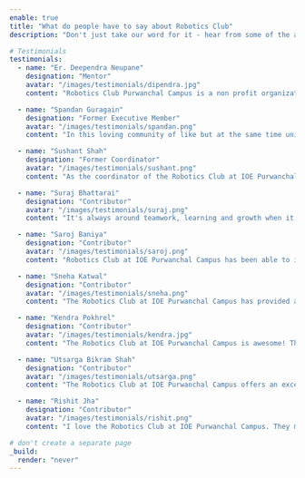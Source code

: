 ```yaml
---
enable: true
title: "What do people have to say about Robotics Club"
description: "Don't just take our word for it - hear from some of the active participants and mentors. Check out some of our testimonials below to see what others are saying about Robotics Club."

# Testimonials
testimonials:
  - name: "Er. Deependra Neupane"
    designation: "Mentor"
    avatar: "/images/testimonials/dipendra.jpg"
    content: "Robotics Club Purwanchal Campus is a non profit organization within Purwanchal campus, which provides an outstanding platform for students and enthusiasts. Robotics Club is established to promote, educate, explore, and compete in the field of robotics."

  - name: "Spandan Guragain"
    designation: "Former Executive Member"
    avatar: "/images/testimonials/spandan.png"
    content: "In this loving community of like but at the same time unique minded people, I have learned a lot. Be it by watching others do something or trying to improve on what my seniors had built here. The love and guidance I have got is just incomparable to anything else. I will always be honoured to say that I am a part of The Robotics Club"

  - name: "Sushant Shah"
    designation: "Former Coordinator"
    avatar: "/images/testimonials/sushant.png"
    content: "As the coordinator of the Robotics Club at IOE Purwanchal Campus, I'm proud to lead this dynamic group of students. Our focus is on making robotics accessible and enjoyable for all. Over the years, we've nurtured a vibrant community of robotics enthusiasts who not only learn but also compete nationally and internationally. It's been a fulfilling journey."

  - name: "Suraj Bhattarai"
    designation: "Contributor"
    avatar: "/images/testimonials/suraj.png"
    content: "It's always around teamwork, learning and growth when it comes to Robotics Club at IOEPC. From automation to Complex Control and Logic configuration; the diversity on ROS to Gate Control is amazing, I could learn altogether with some excellent minds."

  - name: "Saroj Baniya"
    designation: "Contributor"
    avatar: "/images/testimonials/saroj.png"
    content: "Robotics Club at IOE Purwanchal Campus has been able to inspire a lot of Robotics Enthusiasts. It has build a community of robotics enthusiasts, helped a lot of individuals to explore the field of robotics. And I am glad to be the part of its community"

  - name: "Sneha Katwal"
    designation: "Contributor"
    avatar: "/images/testimonials/sneha.png"
    content: "The Robotics Club at IOE Purwanchal Campus has provided a highly developed platform, expert guidance, and a dynamic learning environment. The club's mentoring environment, combined with the support of a very good network of members and advisors, has been essential in enhancing idea generation and personal growth. I am forever thankful for the experience and the opportunity it provided to fine-tune my technical skills."

  - name: "Kendra Pokhrel"
    designation: "Contributor"
    avatar: "/images/testimonials/kendra.jpg"
    content: "The Robotics Club at IOE Purwanchal Campus is awesome! They teach robotics in a fun way with real-life examples. I've learned a lot since I joined and even got to compete in a national event."

  - name: "Utsarga Bikram Shah"
    designation: "Contributor"
    avatar: "/images/testimonials/utsarga.png"
    content: "The Robotics Club at IOE Purwanchal Campus offers an excellent learning platform, emphasizing practicality in robotics encompassing mechanical, electronics, and computing concepts. The club's commitment to the environmental aspect is noteworthy, evident in the radiation for project work and the seamless execution of concepts into tangible outcomes. For me standardizing such practices have enhanced the overall experience."

  - name: "Rishit Jha"
    designation: "Contributor"
    avatar: "/images/testimonials/rishit.png"
    content: "I love the Robotics Club at IOE Purwanchal Campus. They make robotics easy to understand and exciting with practical examples. I've had a blast learning and competing with them!"

# don't create a separate page
_build:
  render: "never"
---
```

